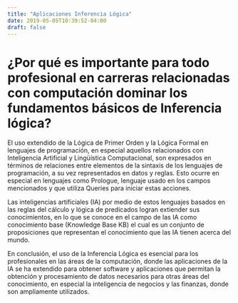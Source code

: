 ```yaml
---
title: "Aplicaciones Inferencia Lógica"
date: 2019-05-05T10:39:52-04:00
draft: false
---
```

# ¿Por qué es importante para todo profesional en carreras relacionadas con computación dominar los fundamentos básicos de Inferencia lógica?

El uso extendido de la Lógica de Primer Orden y la Lógica Formal en lenguajes de programación, en especial aquellos relacionados con Inteligencia Artificial y Lingüística Computacional, son expresados en términos de relaciones entre elementos de la sintaxis de los lenguajes de programación, a su vez representados en datos y reglas. Esto ocurre en especial en lenguajes como Prologue, lenguaje usado en los campos mencionados y que utiliza Queries para iniciar estas acciones.

Las inteligencias artificiales (IA) por medio de estos lenguajes basados en las reglas del cálculo y lógica de predicados logran extiender sus conocimientos, en lo que se conoce en el campo de las IA como conocimiento base (Knowledge Base KB) el cual es un conjunto de proposiciones que representan el conocimiento que las IA tienen acerca del mundo.

En conclusión, el uso de la Inferencia Lógica es esencial para los profesionales en las áreas de la computación, donde las aplicaciones de la IA se ha extendido para obtener software y aplicaciones que permitan la obtención y procesamiento de datos necesarios para otras áreas del conocimiento, en especial la inteligencia de negocios y las finanzas, donde son ampliamente utilizados.



